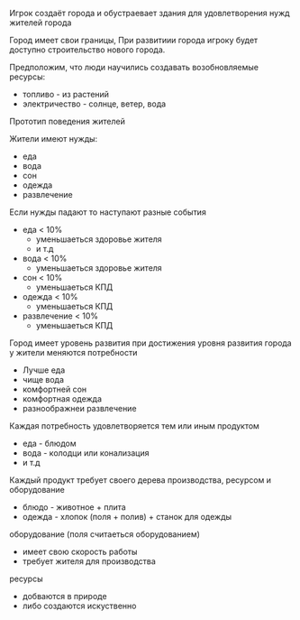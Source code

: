 
Игрок создаёт города и обустраевает здания для удовлетворения нужд жителей города

Город имеет свои границы, При развитиии города игроку будет доступно строительство нового города.

Предположим, что люди научились создавать возобновляемые ресурсы: 

- топливо - из растений 
- электричество - солнце, ветер, вода  

Прототип поведения жителей

Жители имеют нужды: 

- еда
- вода
- сон
- одежда
- развлечение

Если нужды падают то наступают разные события
- еда < 10%
  - уменьшаеться здоровье жителя
  - и т.д
- вода < 10%
  - уменьшаеться здоровье жителя
- сон < 10%
  - уменьшаеться КПД
- одежда < 10%
  - уменьшаеться КПД
- развлечение < 10%
  - уменьшаеться КПД

Город имеет уровень развития при достижения уровня развития города у жители меняются потребности

- Лучше еда
- чище вода
- комфортней сон
- комфортная одежда
- разноображнеи развлечение

Каждая потребность удовлетворяется тем или иным продуктом

- еда - блюдом
- вода - колодци или конализация
- и т.д

Каждый продукт требует своего дерева производства, ресурсом и оборудование

- блюдо - животное + плита
- одежда - хлопок (поля + полив) + станок для одежды

оборудование (поля считаеться оборудованием)

- имеет свою скорость работы
- требует жителя для производства

ресурсы 

- добваются в природе
- либо создаются искуственно

  
  
